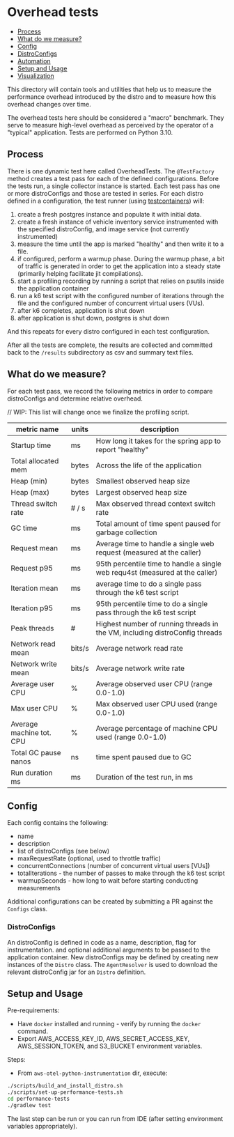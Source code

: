 # Overhead tests

- [Process](#process)
- [What do we measure?](#what-do-we-measure)
- [Config](#config)
- [DistroConfigs](#distroConfigs)
- [Automation](#automation)
- [Setup and Usage](#setup-and-usage)
- [Visualization](#visualization)

This directory will contain tools and utilities that help us to measure the performance overhead introduced by the distro and to measure how this overhead changes over time.

The overhead tests here should be considered a "macro" benchmark. They serve to measure high-level overhead as perceived by the operator of a "typical" application. Tests are performed on Python 3.10.

## Process

There is one dynamic test here called OverheadTests. The `@TestFactory` method creates a test pass for each of the defined configurations.  Before the tests run, a single collector instance is started. Each test pass has one or more distroConfigs and those are tested in series. For each distro defined in a configuration, the test runner (using [testcontainers](https://www.testcontainers.org/)) will:

1. create a fresh postgres instance and populate it with initial data.
2. create a fresh instance of vehicle inventory service instrumented with the specified distroConfig, and image service (not currently instrumented)
3. measure the time until the app is marked "healthy" and then write it to a file.
4. if configured, perform a warmup phase. During the warmup phase, a bit of traffic is generated in order to get the application into a steady state (primarily helping facilitate jit compilations).
5. start a profiling recording by running a script that relies on psutils inside the application container
6. run a k6 test script with the configured number of iterations through the file and the configured number of concurrent virtual users (VUs).
7. after k6 completes, application is shut down
8. after application is shut down, postgres is shut down

And this repeats for every distro configured in each test configuration.

After all the tests are complete, the results are collected and committed back to the `/results` subdirectory as csv and summary text files.

## What do we measure?

For each test pass, we record the following metrics in order to compare distroConfigs and determine relative overhead.

// WIP: This list will change once we finalize the profiling script.

| metric name              | units  | description                                                                  |
|--------------------------| ------ |------------------------------------------------------------------------------|
| Startup time             | ms     | How long it takes for the spring app to report "healthy"                     |
| Total allocated mem      | bytes  | Across the life of the application                                           |
| Heap (min)               | bytes  | Smallest observed heap size                                                  |
| Heap (max)               | bytes  | Largest observed heap size                                                   |
| Thread switch rate       | # / s  | Max observed thread context switch rate                                      |
| GC time                  | ms     | Total amount of time spent paused for garbage collection                     |
| Request mean             | ms     | Average time to handle a single web request (measured at the caller)         |
| Request p95              | ms     | 95th percentile time to handle a single web requ4st (measured at the caller) |
| Iteration mean           | ms     | average time to do a single pass through the k6 test script                  |
| Iteration p95            | ms     | 95th percentile time to do a single pass through the k6 test script          |
| Peak threads             | #      | Highest number of running threads in the VM, including distroConfig threads  |
| Network read mean        | bits/s | Average network read rate                                                    |
| Network write mean       | bits/s | Average network write rate                                                   |
| Average user CPU         | %      | Average observed user CPU (range 0.0-1.0)                                    |
| Max user CPU             | %      | Max observed user CPU used (range 0.0-1.0)                                   |
| Average machine tot. CPU | %      | Average percentage of machine CPU used (range 0.0-1.0)                       |
| Total GC pause nanos     | ns     |  time spent paused due to GC                                                 |
| Run duration ms          | ms     | Duration of the test run, in ms                                              |

## Config

Each config contains the following:

- name
- description
- list of distroConfigs (see below)
- maxRequestRate (optional, used to throttle traffic)
- concurrentConnections (number of concurrent virtual users [VUs])
- totalIterations - the number of passes to make through the k6 test script
- warmupSeconds - how long to wait before starting conducting measurements

Additional configurations can be created by submitting a PR against the `Configs` class.

### DistroConfigs

An distroConfig is defined in code as a name, description, flag for instrumentation. and optional additional arguments to be passed to the application container. New distroConfigs may be defined by creating new instances of the `Distro` class. The `AgentResolver` is used to download the relevant distroConfig jar for an `Distro` definition.

## Setup and Usage

Pre-requirements:
* Have `docker` installed and running - verify by running the `docker` command.
* Export AWS_ACCESS_KEY_ID, AWS_SECRET_ACCESS_KEY, AWS_SESSION_TOKEN, and S3_BUCKET environment variables.

Steps:
* From `aws-otel-python-instrumentation` dir, execute:
```sh
./scripts/build_and_install_distro.sh
./scripts/set-up-performance-tests.sh
cd performance-tests
./gradlew test
```

The last step can be run or you can run from IDE (after setting environment variables appropriately).
